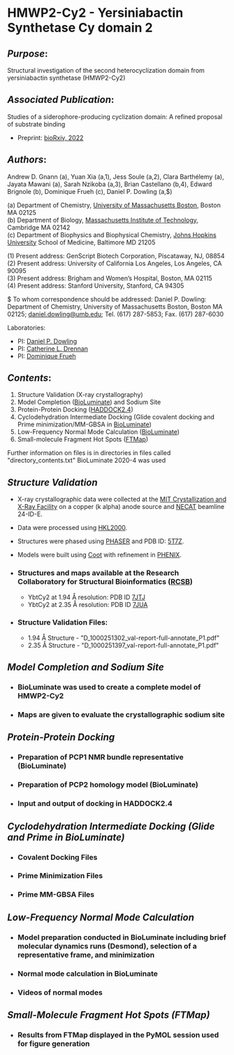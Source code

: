 **HMWP2-Cy2** - Yersiniabactin Synthetase Cy domain 2
=====================================================

*Purpose*:  
----------
Structural investigation of the second heterocyclization domain from yersiniabactin synthetase (HMWP2-Cy2)


*Associated Publication*:  
-------------------------
Studies of a siderophore-producing cyclization domain: A refined proposal of substrate binding
- Preprint: [bioRxiv, 2022]()

*Authors*:  
--------
Andrew D. Gnann (a), Yuan Xia (a,1), Jess Soule (a,2), Clara Barthélemy (a), Jayata Mawani (a), Sarah Nzikoba (a,3), Brian Castellano (b,4), Edward Brignole (b), Dominique Frueh (c), Daniel P. Dowling (a,$)

(a) Department of Chemistry, [University of Massachusetts Boston](https://www.umb.edu/), Boston MA 02125  
(b) Department of Biology, [Massachusetts Institute of Technology](https://www.mit.edu/), Cambridge MA 02142  
(c) Department of Biophysics and Biophysical Chemistry, [Johns Hopkins University](https://www.jhu.edu/) School of Medicine, Baltimore MD 21205  

(1) Present address: GenScript Biotech Corporation, Piscataway, NJ, 08854  
(2) Present address: University of California Los Angeles, Los Angeles, CA 90095  
(3) Present address: Brigham and Women’s Hospital, Boston, MA 02115  
(4) Present address: Stanford University, Stanford, CA 94305  

$ To whom correspondence should be addressed: Daniel P. Dowling: Department of Chemistry, University of Massachusetts Boston, Boston MA 02125; daniel.dowling@umb.edu; Tel. (617) 287-5853; Fax. (617) 287-6030

Laboratories:  
- PI: [Daniel P. Dowling](http://www.dpdowlinglab.net/index.html)
- PI: [Catherine L. Drennan](https://drennan.mit.edu/)
- PI: [Dominique Frueh](https://frueh.med.jhmi.edu/)


*Contents*:  
-----------
1. Structure Validation (X-ray crystallography)
2. Model Completion ([BioLuminate](https://www.schrodinger.com/products/bioluminate)) and Sodium Site
3. Protein-Protein Docking ([HADDOCK2.4](https://wenmr.science.uu.nl/haddock2.4/))
4. Cyclodehydration Intermediate Docking (Glide covalent docking and Prime minimization/MM-GBSA in [BioLuminate](https://www.schrodinger.com/products/bioluminate))
5. Low-Frequency Normal Mode Calculation ([BioLuminate](https://www.schrodinger.com/products/bioluminate))
6. Small-molecule Fragment Hot Spots ([FTMap](https://ftmap.bu.edu/login.php))

Further information on files is in directories in files called "directory_contents.txt"
BioLuminate 2020-4 was used


*Structure Validation*  
---------------------
- X-ray crystallographic data were collected at the [MIT Crystallization and X-Ray Facility](http://web.mit.edu/cld/facilities/facilities.html) on a copper (k alpha) anode source and [NECAT](https://lilith.nec.aps.anl.gov/) beamline 24-ID-E.
- Data were processed using [HKL2000](https://hkl-xray.com/hkl-2000).
- Structures were phased using [PHASER](https://www.phaser.cimr.cam.ac.uk/index.php/Phaser_Crystallographic_Software) and PDB ID: [5T7Z](https://www.rcsb.org/structure/5T7Z).
- Models were built using [Coot](https://www2.mrc-lmb.cam.ac.uk/personal/pemsley/coot/) with refinement in [PHENIX](https://phenix-online.org/documentation/reference/refinement.html).

- ### Structures and maps available at the Research Collaboratory for Structural Bioinformatics ([RCSB](https://www.rcsb.org/))
	- YbtCy2 at 1.94 Å resolution: PDB ID [7JTJ](https://www.rcsb.org/structure/7JTJ)
	- YbtCy2 at 2.35 Å resolution: PDB ID [7JUA](https://www.rcsb.org/structure/7JUA)

- ### Structure Validation Files:
	- 1.94 Å Structure - "D_1000251302_val-report-full-annotate_P1.pdf"
	- 2.35 Å Structure - "D_1000251397_val-report-full-annotate_P1.pdf"


*Model Completion and Sodium Site*  
-------------------
- ### BioLuminate was used to create a complete model of HMWP2-Cy2
- ### Maps are given to evaluate the crystallographic sodium site


*Protein-Protein Docking*  
-------------------------
- ### Preparation of PCP1 NMR bundle representative (BioLuminate)
- ### Preparation of PCP2 homology model (BioLuminate)
- ### Input and output of docking in HADDOCK2.4


*Cyclodehydration Intermediate Docking (Glide and Prime in BioLuminate)*  
---------------------------------------
- ### Covalent Docking Files
- ### Prime Minimization Files
- ### Prime MM-GBSA Files


*Low-Frequency Normal Mode Calculation*  
----------------------
- ### Model preparation conducted in BioLuminate including brief molecular dynamics runs (Desmond), selection of a representative frame, and minimization
- ### Normal mode calculation in BioLuminate
- ### Videos of normal modes


*Small-Molecule Fragment Hot Spots (FTMap)*  
-----------------------------------
- ### Results from FTMap displayed in the PyMOL session used for figure generation
